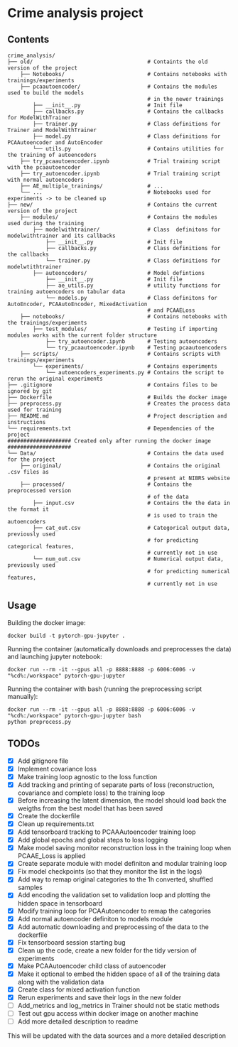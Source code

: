 # Crime analysis project

## **Contents**
```text
crime_analysis/
├── old/                                    # Containts the old version of the project
    ├── Notebooks/                          # Contains notebooks with trainings/experiments
    ├── pcaautoencoder/                     # Contains the modules used to build the models
                                            # in the newer trainings
        ├── __init__.py                     # Init file
        ├── callbacks.py                    # Contains the callbacks for ModelWithTrainer
        ├── trainer.py                      # Class definitions for Trainer and ModelWithTrainer
        ├── model.py                        # Class definitions for PCAAutoencoder and AutoEncoder
        └── utils.py                        # Contains utilities for the training of autoencoders
    ├── try_pcaautoencoder.ipynb            # Trial training script with the pcaautoencoder
    ├── try_autoencoder.ipynb               # Trial training script with normal autoencoders
    ├── AE_multiple_trainings/              # ...
    └── ...                                 # Notebooks used for experiments -> to be cleaned up
├── new/                                    # Contains the current version of the project
    ├── modules/                            # Contains the modules used during the training
        ├── modelwithtrainer/               # Class  definitons for modelwithtrainer and its callbacks
            ├── __init__.py                 # Init file
            ├── callbacks.py                # Class definitions for the callbacks
            └── trainer.py                  # Class definitions for modelwtithtrainer
        ├── auteoncoders/                   # Model defintions
            ├── __init__.py                 # Init file
            ├── ae_utils.py                 # utility functions for training autoencoders on tabular data
            └── models.py                   # Class definitons for AutoEncoder, PCAAutoEncoder, MixedActivation
                                            # and PCAAELoss
    ├── notebooks/                          # Contains notebooks with the trainings/experiments
        ├── test_modules/                   # Testing if importing modules works with the current folder structure
            ├── try_autoencoder.ipynb       # Testing autoencoders
            └── try_pcaautoencoder.ipynb    # Testing pcaautoencoders
    ├── scripts/                            # Contains scripts with trainings/experiments
        └── experiments/                    # Contains experiments
            └── autoencoders_experiments.py # Contains the script to rerun the original experiments 
├── .gitignore                              # Contains files to be ignored by git
├── Dockerfile                              # Builds the docker image
├── preprocess.py                           # Creates the process data used for training
├── README.md                               # Project description and instructions
└── requirements.txt                        # Dependencies of the project
#################### Created only after running the docker image ####################
└── Data/                                   # Contains the data used for the project
    ├── original/                           # Contains the original .csv files as 
                                            # present at NIBRS website
    ├── processed/                          # Contains the preprocessed version 
                                            # of the data
        ├── input.csv                       # Contains the the data in the format it
                                            # is used to train the autoencoders
        ├── cat_out.csv                     # Categorical output data, previously used
                                            # for predicting categorical features,
                                            # currently not in use
        └── num_out.csv                     # Numerical output data, previously used 
                                            # for predicting numerical features,
                                            # currently not in use
```
## **Usage**
Building the docker image:
```text
docker build -t pytorch-gpu-jupyter .
```
Running the container (automatically downloads and preprocesses the data) and launching jupyter notebook:
```text
docker run --rm -it --gpus all -p 8888:8888 -p 6006:6006 -v "%cd%:/workspace" pytorch-gpu-jupyter
```
Running the container with bash (running the preprocessing script manually):
```text
docker run --rm -it --gpus all -p 8888:8888 -p 6006:6006 -v "%cd%:/workspace" pytorch-gpu-jupyter bash
python preprocess.py
```


## **TODOs**
- [x] Add gitignore file
- [x] Implement covariance loss
- [x] Make training loop agnostic to the loss function
- [x] Add tracking and printing of separate parts of loss (reconstruction, covariance and complete loss) to the training loop
- [x] Before increasing the latent dimension, the model should load back the weigths from the best model that has been saved
- [x] Create the dockerfile
- [x] Clean up requirements.txt
- [x] Add tensorboard tracking to PCAAAutoencoder training loop
- [x] Add global epochs and global steps to loss logging
- [x] Make model saving monitor reconstruction loss in the training loop when PCAAE_Loss is applied
- [x] Create separate module with model definiton and modular training loop
- [x] Fix model checkpoints (so that they monitor the list in the logs)
- [x] Add way to remap original categories to the 1h converted, shuffled samples
- [x] Add encoding the validation set to validation loop and plotting the hidden space in tensorboard
- [x] Modify training loop for PCAAutoencoder to remap the categories
- [x] Add normal autoencoder definiton to models module
- [x] Add automatic downloading and preprocessing of the data to the dockerfile
- [x] Fix tensorboard session starting bug
- [X] Clean up the code, create a new folder for the tidy version of experiments
- [X] Make PCAAutoencoder child class of autoencoder
- [X] Make it optional to embed the hidden space of all of the training data along with the validation data
- [X] Create class for mixed activation function
- [X] Rerun experiments and save their logs in the new folder
- [ ] Add_metrics and log_metrics in Trainer should not be static methods
- [ ] Test out gpu access within docker image on another machine
- [ ] Add more detailed description to readme

This will be updated with the data sources and a more detailed description